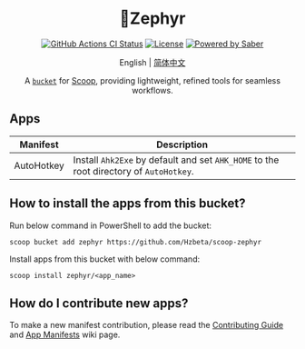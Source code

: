 <div align="center">
    <h1 align="center">🎐Zephyr</h1>
    <p align="center">
        <a href="https://github.com/Hzbeta/scoop-zephyr/actions/workflows/ci.yml"><img src="https://github.com/Hzbeta/scoop-zephyr/actions/workflows/ci.yml/badge.svg" alt="GitHub Actions CI Status"></a>
        <a href="https://github.com/Hzbeta/scoop-zephyr/actions/workflows/excavator.yml"><img src="https://github.com/Hzbeta/scoop-zephyr/actions/workflows/excavator.yml/badge.svg" alt="License"></a>
        <a href="https://www.microsoft.com/en-us/windows"><img src="https://img.shields.io/badge/Target-Windows%2011-0067B8.svg" alt="Powered by Saber" /></a>
    </p>
    <p align="center">English | <a href="README_zh-Hans.md">简体中文</a></p>
    <p align="center">
        A <a href="https://github.com/lukesampson/scoop/wiki/Buckets"><code>bucket</code></a> for <a href="https://github.com/lukesampson/scoop">Scoop</a>, providing lightweight, refined tools for seamless workflows.
    </p>
</div>

## Apps

| Manifest   | Description                                                            |
| ---------- | ---------------------------------------------------------------------- |
| AutoHotkey | Install `Ahk2Exe` by default and set `AHK_HOME` to the root directory of `AutoHotkey`. |

## How to install the apps from this bucket?

Run below command in PowerShell to add the bucket:

```pwsh
scoop bucket add zephyr https://github.com/Hzbeta/scoop-zephyr
```

Install apps from this bucket with below command:

```pwsh
scoop install zephyr/<app_name>
```

## How do I contribute new apps?

To make a new manifest contribution, please read the [Contributing
Guide](https://github.com/ScoopInstaller/.github/blob/main/.github/CONTRIBUTING.md)
and [App Manifests](https://github.com/ScoopInstaller/Scoop/wiki/App-Manifests)
wiki page.
